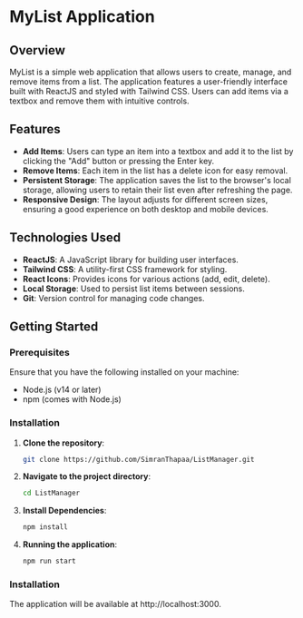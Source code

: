 # MyList Application

## Overview

MyList is a simple web application that allows users to create, manage, and remove items from a list. The application features a user-friendly interface built with ReactJS and styled with Tailwind CSS. Users can add items via a textbox and remove them with intuitive controls.

## Features

- **Add Items**: Users can type an item into a textbox and add it to the list by clicking the "Add" button or pressing the Enter key.
- **Remove Items**: Each item in the list has a delete icon for easy removal.
- **Persistent Storage**: The application saves the list to the browser's local storage, allowing users to retain their list even after refreshing the page.
- **Responsive Design**: The layout adjusts for different screen sizes, ensuring a good experience on both desktop and mobile devices.

## Technologies Used

- **ReactJS**: A JavaScript library for building user interfaces.
- **Tailwind CSS**: A utility-first CSS framework for styling.
- **React Icons**: Provides icons for various actions (add, edit, delete).
- **Local Storage**: Used to persist list items between sessions.
- **Git**: Version control for managing code changes.

## Getting Started

### Prerequisites

Ensure that you have the following installed on your machine:

- Node.js (v14 or later)
- npm (comes with Node.js)

### Installation

1. **Clone the repository**:

   ```bash
   git clone https://github.com/SimranThapaa/ListManager.git

   ```

1. **Navigate to the project directory**:

   ```bash
   cd ListManager

   ```

1. **Install Dependencies**:

   ```bash
   npm install

   ```

1. **Running the application**:
   ```bash
   npm run start
   ```

### Installation

The application will be available at http://localhost:3000.
